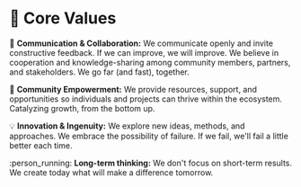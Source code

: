 # 🩵 Core Values

:handshake: **Communication & Collaboration:** We communicate openly and invite constructive feedback. If we can improve, we will improve. We believe in cooperation and knowledge-sharing among community members, partners, and stakeholders. We go far (and fast), together.

:muscle: **Community Empowerment:** We provide resources, support, and opportunities so individuals and projects can thrive within the ecosystem. Catalyzing growth, from the bottom up.

:bulb: **Innovation & Ingenuity:** We explore new ideas, methods, and approaches. We embrace the possibility of failure. If we fail, we'll fail a little better each time.

:person\_running: **Long-term thinking:** We don't focus on short-term results. We create today what will make a difference tomorrow.
